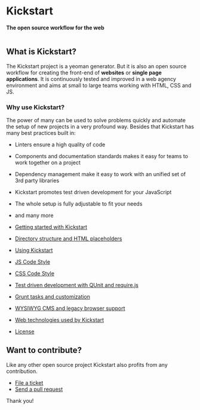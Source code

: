 # Kickstart

<b>The open source workflow for the web</b>

<img src="https://github.com/webit-de/generator-kickstart/blob/master/docs/kickstart.png" alt="">

## What is Kickstart?

The Kickstart project is a yeoman generator. But it is also an open source workflow for creating the front-end of **websites** or **single page applications**.
It is continuously tested and improved in a web agency environment and aims at small to large teams working with HTML, CSS and JS.

### Why use Kickstart?

The power of many can be used to solve problems quickly and automate the setup of new projects in a very profound way. Besides that Kickstart has many best practices built in:

* Linters ensure a high quality of code
* Components and documentation standards makes it easy for teams to work together on a project
* Dependency management make it easy to work with an unified set of 3rd party libraries
* Kickstart promotes test driven development for your JavaScript
* The whole setup is fully adjustable to fit your needs
* and many more


* [Getting started with Kickstart](https://github.com/webit-de/generator-kickstart/blob/master/docs/getting-started.md)
* [Directory structure and HTML placeholders](https://github.com/webit-de/generator-kickstart/blob/master/docs/directory-structure.md)
* [Using Kickstart](https://github.com/webit-de/generator-kickstart/blob/master/docs/using-kickstart.md)
* [JS Code Style](https://github.com/webit-de/generator-kickstart/blob/master/docs/js-codestyle.md)
* [CSS Code Style](https://github.com/webit-de/generator-kickstart/blob/master/docs/css-codestyle.md)
* [Test driven development with QUnit and require.js](https://github.com/webit-de/generator-kickstart/blob/master/docs/unit-tests.md)
* [Grunt tasks and customization](https://github.com/webit-de/generator-kickstart/blob/master/docs/grunt-customization.md)
* [WYSIWYG CMS and legacy browser support](https://github.com/webit-de/generator-kickstart/blob/master/docs/wysiwyg-legacy.md)
* [Web technologies used by Kickstart](https://github.com/webit-de/generator-kickstart/blob/master/docs/technologies.md)
* [License](https://github.com/webit-de/generator-kickstart/blob/master/docs/license.md)

## Want to contribute?

Like any other open source project Kickstart also profits from any contribution.

* [File a ticket](https://github.com/webit-de/generator-kickstart/issues)
* [Send a pull request](https://github.com/webit-de/generator-kickstart/pulls)

Thank you!
